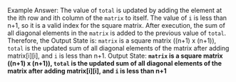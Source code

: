 Example Answer:
The value of `total` is updated by adding the element at the ith row and ith column of the `matrix` to itself. The value of `i` is less than n+1, so it is a valid index for the square matrix. After execution, the sum of all diagonal elements in the `matrix` is added to the previous value of `total`. Therefore, the Output State is: `matrix` is a square matrix ((n+1) x (n+1)), `total` is the updated sum of all diagonal elements of the matrix after adding matrix[i][i], and `i` is less than n+1.
Output State: **`matrix` is a square matrix ((n+1) x (n+1)), `total` is the updated sum of all diagonal elements of the matrix after adding matrix[i][i], and `i` is less than n+1**
